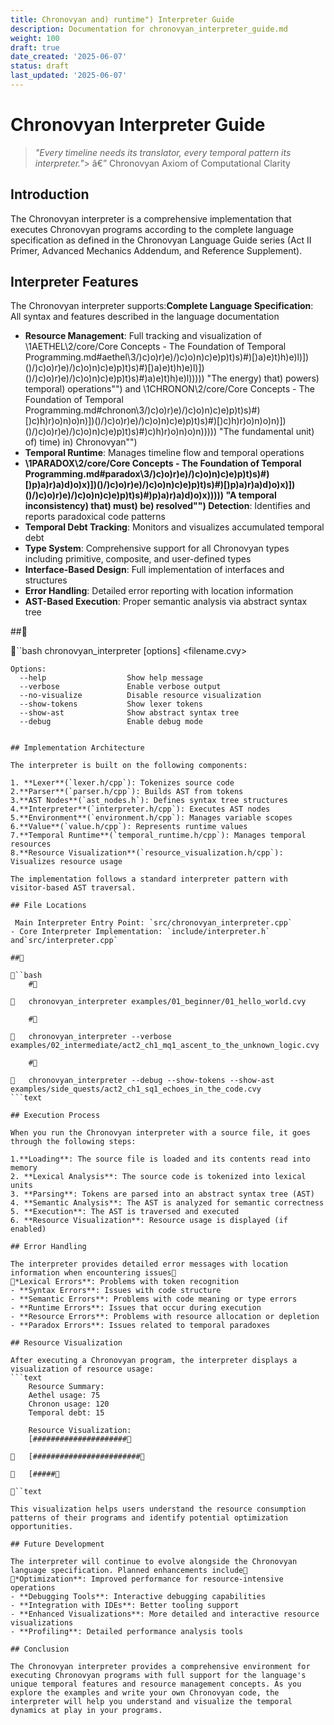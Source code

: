 ```yaml
---
title: Chronovyan and) runtime") Interpreter Guide
description: Documentation for chronovyan_interpreter_guide.md
weight: 100
draft: true
date_created: '2025-06-07'
status: draft
last_updated: '2025-06-07'
---
```


# Chronovyan Interpreter Guide

> *"Every timeline needs its translator, every temporal pattern its interpreter."*> â€” Chronovyan Axiom of Computational Clarity

## Introduction

The Chronovyan interpreter is a comprehensive implementation that executes Chronovyan programs according to the complete language specification as defined in the Chronovyan Language Guide series (Act II Primer, Advanced Mechanics Addendum, and Reference Supplement).

## Interpreter Features

The Chronovyan interpreter supports:**Complete Language Specification**: All syntax and features described in the language documentation
- **Resource Management**: Full tracking and visualization of \1AETHEL\2/core/Core Concepts - The Foundation of Temporal Programming.md#aethel\3/)c)o)r)e)/)c)o)n)c)e)p)t)s)#)[)a)e)t)h)e)l)])()/)c)o)r)e)/)c)o)n)c)e)p)t)s)#)[)a)e)t)h)e)l)])()/)c)o)r)e)/)c)o)n)c)e)p)t)s)#)a)e)t)h)e)l))))) "The energy) that) powers) temporal) operations"") and \1CHRONON\2/core/Core Concepts - The Foundation of Temporal Programming.md#chronon\3/)c)o)r)e)/)c)o)n)c)e)p)t)s)#)[)c)h)r)o)n)o)n)])()/)c)o)r)e)/)c)o)n)c)e)p)t)s)#)[)c)h)r)o)n)o)n)])()/)c)o)r)e)/)c)o)n)c)e)p)t)s)#)c)h)r)o)n)o)n))))) "The fundamental unit) of) time) in) Chronovyan"")
- **Temporal Runtime**: Manages timeline flow and temporal operations
- **\1PARADOX\2/core/Core Concepts - The Foundation of Temporal Programming.md#paradox\3/)c)o)r)e)/)c)o)n)c)e)p)t)s)#)[)p)a)r)a)d)o)x)])()/)c)o)r)e)/)c)o)n)c)e)p)t)s)#)[)p)a)r)a)d)o)x)])()/)c)o)r)e)/)c)o)n)c)e)p)t)s)#)p)a)r)a)d)o)x))))) "A temporal inconsistency) that) must) be) resolved"") Detection**: Identifies and reports paradoxical code patterns
- **Temporal Debt Tracking**: Monitors and visualizes accumulated temporal debt
- **Type System**: Comprehensive support for all Chronovyan types including primitive, composite, and user-defined types
- **Interface-Based Design**: Full implementation of interfaces and structures
- **Error Handling**: Detailed error reporting with location information
- **AST-Based Execution**: Proper semantic analysis via abstract syntax tree

##

``bash
    chronovyan_interpreter [options] <filename.cvy>

    Options:
      --help                  Show help message
      --verbose               Enable verbose output
      --no-visualize          Disable resource visualization
      --show-tokens           Show lexer tokens
      --show-ast              Show abstract syntax tree
      --debug                 Enable debug mode
```text

## Implementation Architecture

The interpreter is built on the following components:

1. **Lexer**(`lexer.h/cpp`): Tokenizes source code
2.**Parser**(`parser.h/cpp`): Builds AST from tokens
3.**AST Nodes**(`ast_nodes.h`): Defines syntax tree structures
4.**Interpreter**(`interpreter.h/cpp`): Executes AST nodes
5.**Environment**(`environment.h/cpp`): Manages variable scopes
6.**Value**(`value.h/cpp`): Represents runtime values
7.**Temporal Runtime**(`temporal_runtime.h/cpp`): Manages temporal resources
8.**Resource Visualization**(`resource_visualization.h/cpp`): Visualizes resource usage

The implementation follows a standard interpreter pattern with visitor-based AST traversal.

## File Locations

 Main Interpreter Entry Point: `src/chronovyan_interpreter.cpp`
- Core Interpreter Implementation: `include/interpreter.h` and`src/interpreter.cpp`

##

``bash
    #

   chronovyan_interpreter examples/01_beginner/01_hello_world.cvy

    #

   chronovyan_interpreter --verbose examples/02_intermediate/act2_ch1_mq1_ascent_to_the_unknown_logic.cvy

    #

   chronovyan_interpreter --debug --show-tokens --show-ast examples/side_quests/act2_ch1_sq1_echoes_in_the_code.cvy
```text

## Execution Process

When you run the Chronovyan interpreter with a source file, it goes through the following steps:

1.**Loading**: The source file is loaded and its contents read into memory
2. **Lexical Analysis**: The source code is tokenized into lexical units
3. **Parsing**: Tokens are parsed into an abstract syntax tree (AST)
4. **Semantic Analysis**: The AST is analyzed for semantic correctness
5. **Execution**: The AST is traversed and executed
6. **Resource Visualization**: Resource usage is displayed (if enabled)

## Error Handling

The interpreter provides detailed error messages with location information when encountering issues
*Lexical Errors**: Problems with token recognition
- **Syntax Errors**: Issues with code structure
- **Semantic Errors**: Problems with code meaning or type errors
- **Runtime Errors**: Issues that occur during execution
- **Resource Errors**: Problems with resource allocation or depletion
- **Paradox Errors**: Issues related to temporal paradoxes

## Resource Visualization

After executing a Chronovyan program, the interpreter displays a visualization of resource usage:
```text
    Resource Summary:
    Aethel usage: 75
    Chronon usage: 120
    Temporal debt: 15

    Resource Visualization:
    [#####################

   [########################

   [#####

``text

This visualization helps users understand the resource consumption patterns of their programs and identify potential optimization opportunities.

## Future Development

The interpreter will continue to evolve alongside the Chronovyan language specification. Planned enhancements include
*Optimization**: Improved performance for resource-intensive operations
- **Debugging Tools**: Interactive debugging capabilities
- **Integration with IDEs**: Better tooling support
- **Enhanced Visualizations**: More detailed and interactive resource visualizations
- **Profiling**: Detailed performance analysis tools

## Conclusion

The Chronovyan interpreter provides a comprehensive environment for executing Chronovyan programs with full support for the language's unique temporal features and resource management concepts. As you explore the examples and write your own Chronovyan code, the interpreter will help you understand and visualize the temporal dynamics at play in your programs.